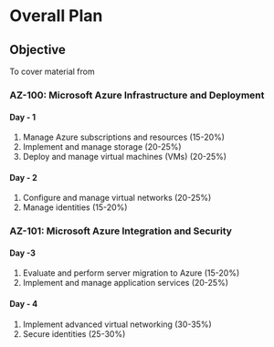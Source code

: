 # Overall Plan

## Objective
To cover material from 

### AZ-100: Microsoft Azure Infrastructure and Deployment

#### Day - 1

 1. Manage Azure subscriptions and resources (15-20%)
 2. Implement and manage storage (20-25%) 
 3. Deploy and manage virtual machines (VMs)    (20-25%) 
 
#### Day - 2 
 
 1. Configure and manage virtual networks (20-25%) 
 2. Manage identities (15-20%)
 
 ### AZ-101: Microsoft Azure Integration and Security

#### Day -3

 1. Evaluate and perform server migration to Azure (15-20%)
 2. Implement and manage application services (20-25%)

#### Day - 4

 1. Implement advanced virtual networking (30-35%)
 2. Secure identities (25-30%)

<!--stackedit_data:
eyJoaXN0b3J5IjpbLTY5OTI4NDY5OV19
-->